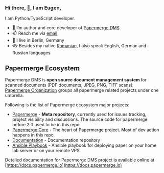 ### Hi there, 👋, I am Eugen,

I am Python/TypeScript developer.

- 🌱 I’m author and core developer of [Papermerge DMS](https://github.com/ciur/papermerge)
- 📫 Reach me via [email](mailto:eugen@papermerge.com)
- :round_pushpin: I live in Berlin, Germany
- 👓 Besides my native [Romanian](https://en.wikipedia.org/wiki/Romanian_language), I also speak English, German and Russian languages


## Papermerge Ecosystem

Papermerge DMS is **open source document management system** for scanned documents (PDF documents,
JPEG, PNG, TIFF scans). [Papermerge Organization](https://github.com/papermerge) groups all
papermerge related projects under one umbrella.

Following is the list of Papermerge ecosystem major projects:


* [Papermerge](https://github.com/ciur/papermerge) - **Meta repository**, currently used for issues tracking, project visibility and discussions. The source code for papermerge before 2.0 used to be in this repo.
* [Papermerge Core](https://github.com/papermerge/papermerge-core) - The heart of Papermerge project. Most of dev action happens in this repo.
* [Documentation](https://github.com/papermerge/documentation) - Documentation repository
* [Ansible Playbook](https://github.com/papermerge/ansible) - Ansible playbook for deploying paper on your home lab server or on your remote VPS

Detailed documentation for Papermerge DMS project is available online at [https://docs.papermerge.io](https://docs.papermerge.io)

